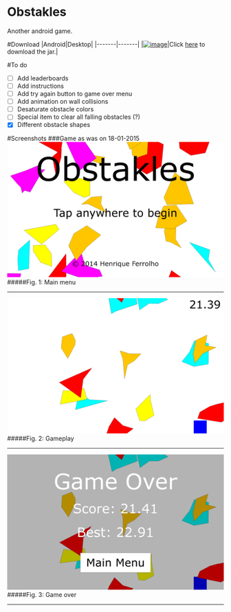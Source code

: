Obstakles
=========
Another android game.

#Download
|Android|Desktop|
|-------|-------|
|[![image](http://i.imgur.com/64IJLRD.png)](https://play.google.com/store/apps/details?id=com.ferrolho.obstakles)|Click [here](/desktop/binaries/obstakles.jar?raw=true) to download the jar.|

#To do
- [ ] Add leaderboards
- [ ] Add instructions
- [ ] Add try again button to game over menu
- [ ] Add animation on wall collisions
- [ ] Desaturate obstacle colors
- [ ] Special item to clear all falling obstacles (?)
- [x] Different obstacle shapes

#Screenshots
###Game as was on 18-01-2015
![image](screenshots/main-menu.png)
#####Fig. 1: Main menu
***
![image](screenshots/game-play.png)
#####Fig. 2: Gameplay
***
![image](screenshots/game-over.png)
#####Fig. 3: Game over
***
